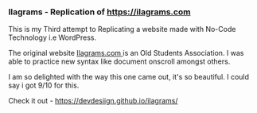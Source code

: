 ### Ilagrams - Replication of  https://ilagrams.com
  
This is my Third attempt to Replicating a website made with No-Code Technology i.e WordPress.
 
The original website <a href=" https://ilagrams.com"> Ilagrams.com </a> is an Old Students Association. I was able to practice new syntax like document onscroll amongst others.

I am so delighted with the way this one came out, it's so beautiful. I could say i got 9/10 for this.

Check it out - https://devdesiign.github.io/ilagrams/
